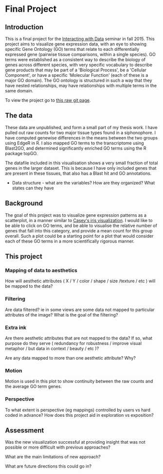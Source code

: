 # Final Project

## Introduction

This is a final project for the [Interacting with Data](https://github.com/Brown-BIOL2430-S04-Fall2015/syllabus) seminar in fall 2015. This project aims to visualize gene expression data, with an eye to showing specific Gene Ontology (GO) terms that relate to each differentially expressed gene (pairwise tissue comparisons, within a single species). GO terms were established as a consistent way to describe the biology of genes across different species, with very specific vocabulary to describe gene products that may be part of a 'Biological Process', be a 'Cellular Component', or have a specific 'Molecular Function' (each of these is a major GO domain). The GO ontology is structured in such a way that they have nested relationships, may have relationships with multiple terms in the same domain.

To view the project go to [this raw git page](https://rawgit.com/cmunro/finalproject/master/final_project.html).

## The data

These data are unpublished, and form a small part of my thesis work. I have pulled out raw counts for two major tissue types found in a siphonophore. I have computed genewise differences in the means between the two groups using EdgeR in R. I also mapped GO terms to the transcriptome using Blast2GO, and determined significantly enriched GO terms using the R package topGO.

The datafile included in this visualisation shows a very small fraction of total genes in the larger dataset. This is because I have only included genes that are present in these tissues, that also has a Blast hit and GO annotations. 


- Data structure - what are the variables? How are they organized? What states can they have

## Background

The goal of this project was to visualize gene expression patterns as a scatterplot, in a manner similar to [Casey's iris visualization](https://github.com/Brown-BIOL2430-S04-Fall2015/syllabus/tree/master/exercises/iris). I would like to be able to click on GO terms, and be able to visualise the relative number of genes that fall into this category, and provide a mean count for this group overall. Such a plot could be a starting point for a plot that would consider each of these GO terms in a more scientifically rigorous manner. 

## This project

### Mapping of data to aesthetics

How will aesthetic attributes ( X / Y / color / shape / size /texture / etc ) will be mapped to the data?

### Filtering

Are data filtered? ie in some views are some data not mapped to particular attributes of the image? What is the goal of the filtering?

### Extra ink

Are there aesthetic attributes that are not mapped to the data? If so, what purpose do they serve ( redundancy for robustness / improve visual metaphor / but data in context / beauty / etc )?

Are any data mapped to more than one aesthetic attribute? Why?

### Motion

Motion is used in this plot to show continuity between the raw counts and the average GO term genes. 

### Perspective

To what extent is perspective (eg mappings) controlled by users vs hard coded in advance? How does this project aid in exploration vs exposition?

## Assessment

Was the new visualization successful at providing insight that was not possible or more difficult with previous approaches?

What are the main limitations of new approach?

What are future directions this could go in?


